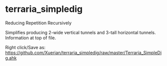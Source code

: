 terraria_simpledig
==================

Reducing Repetition Recursively

Simplifies producing 2-wide vertical tunnels and 3-tall horizontal tunnels. Information at top of file.

Right click/Save as: https://github.com/Xuerian/terraria_simpledig/raw/master/Terraria_SimpleDig.ahk
